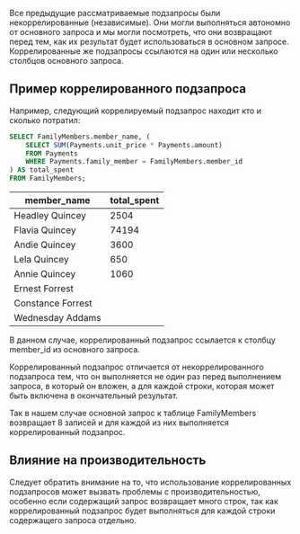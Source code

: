 Все предыдущие рассматриваемые подзапросы были некоррелированные (независимые). Они могли выполняться автономно от основного запроса и мы могли посмотреть, что они возвращают перед тем, как их результат будет использоваться в основном запросе. Коррелированные же подзапросы ссылаются на один или несколько столбцов основного запроса.

## Пример коррелированного подзапроса

Например, следующий коррелируемый подзапрос находит кто и сколько потратил:

```sql
SELECT FamilyMembers.member_name, (
    SELECT SUM(Payments.unit_price * Payments.amount)
    FROM Payments
    WHERE Payments.family_member = FamilyMembers.member_id
) AS total_spent
FROM FamilyMembers;
```

|member_name|total_spent|
|---|---|
|Headley Quincey|2504|
|Flavia Quincey|74194|
|Andie Quincey|3600|
|Lela Quincey|650|
|Annie Quincey|1060|
|Ernest Forrest|<NULL>|
|Constance Forrest|<NULL>|
|Wednesday Addams|<NULL>|

В данном случае, коррелированный подзапрос ссылается к столбцу member_id из основного запроса.

Коррелированный подзапрос отличается от некоррелированного подзапроса тем, что он выполняется не один раз перед выполнением запроса, в который он вложен, а для каждой строки, которая может быть включена в окончательный результат.

Так в нашем случае основной запрос к таблице FamilyMembers возвращает 8 записей и для каждой из них выполняется коррелированный подзапрос.

## Влияние на производительность

Следует обратить внимание на то, что использование коррелированных подзапросов может вызвать проблемы с производительностью, особенно если содержащий запрос возвращает много строк, так как коррелированный подзапрос будет выполняться для каждой строки содержащего запроса отдельно.